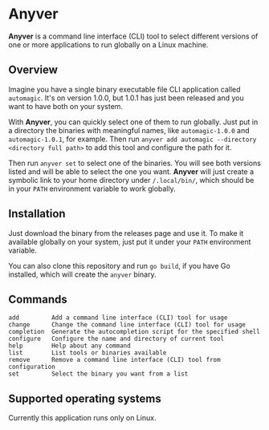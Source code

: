 # Anyver

**Anyver** is a command line interface (CLI) tool to select different versions of one or more applications to run globally on a Linux machine.

## Overview

Imagine you have a single binary executable file CLI application called `automagic`. It's on
version 1.0.0, but 1.0.1 has just been released and you want to have both on your system.

With **Anyver**, you can quickly select one of them to run globally. Just put in a directory the 
binaries with meaningful names, like `automagic-1.0.0` and `automagic-1.0.1`, for example. Then run
`anyver add automagic --directory <directory full path>` to add this tool and configure the path for
it.

Then run `anyver set` to select one of the binaries. You will see both versions listed and will be able to select the one you want. **Anyver** will just create a symbolic link to your home 
directory under `/.local/bin/`, which should be in your `PATH` environment variable to work globally.

## Installation

Just download the binary from the releases page and use it. To make it available globally on your system, just put it under your `PATH` environment variable.

You can also clone this repository and run `go build`, if you have Go installed, which will create the `anyver` binary.

## Commands

```
add         Add a command line interface (CLI) tool for usage
change      Change the command line interface (CLI) tool for usage
completion  Generate the autocompletion script for the specified shell
configure   Configure the name and directory of current tool
help        Help about any command
list        List tools or binaries available
remove      Remove a command line interface (CLI) tool from configuration
set         Select the binary you want from a list
```

## Supported operating systems

Currently this application runs only on Linux.
